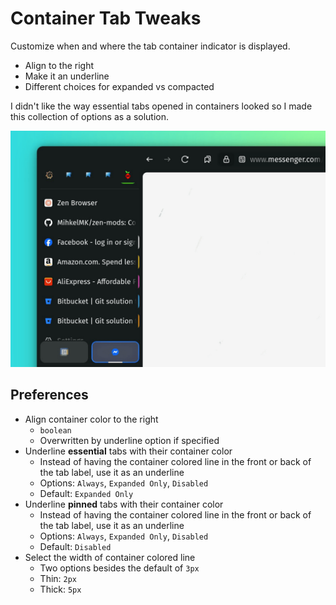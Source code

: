 # Container Tab Tweaks

Customize when and where the tab container indicator is displayed.

- Align to the right
- Make it an underline
- Different choices for expanded vs compacted

I didn't like the way essential tabs opened in containers looked so I made this collection of options as a solution.

![Screenshot of customized tabs](https://raw.githubusercontent.com/MihkelMK/zen-mods/refs/heads/main/container_tab_tweaks/image.png)

## Preferences

- Align container color to the right
  - `boolean`
  - Overwritten by underline option if specified
- Underline **essential** tabs with their container color
  - Instead of having the container colored line in the front or back of the tab label, use it as an underline
  - Options: `Always`, `Expanded Only`, `Disabled`
  - Default: `Expanded Only`
- Underline **pinned** tabs with their container color
  - Instead of having the container colored line in the front or back of the tab label, use it as an underline
  - Options: `Always`, `Expanded Only`, `Disabled`
  - Default: `Disabled`
- Select the width of container colored line
  - Two options besides the default of `3px`
  - Thin: `2px`
  - Thick: `5px`

